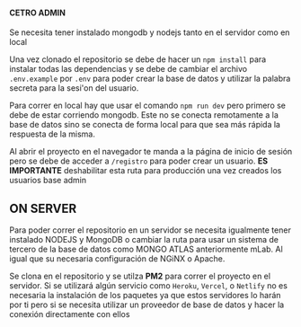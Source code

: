 #### CETRO ADMIN

Se necesita tener instalado mongodb y nodejs tanto en el servidor como en local

Una vez clonado el repositorio se debe de hacer un `npm install` para instalar todas las dependencias y se debe de cambiar el archivo `.env.example` por `.env` para poder crear la base de datos y utilizar la palabra secreta para la sesi'on del usuario.

Para correr en local hay que usar el comando `npm run dev` pero primero se debe de estar corriendo mongodb. 
Este no se conecta remotamente a la base de datos sino se conecta de forma local para que sea más rápida la respuesta de la misma. 

Al abrir el proyecto en el navegador te manda a la página de inicio de sesión pero se debe de acceder a `/registro` para poder crear un usuario. **ES IMPORTANTE** deshabilitar esta ruta para producción una vez creados los usuarios base admin


## ON SERVER
Para poder correr el repositorio en un servidor se necesita igualmente tener instalado NODEJS y MongoDB o cambiar la ruta para usar un sistema de tercero de la base de datos como MONGO ATLAS anteriormente mLab. Al igual que su necesaria configuración de NGiNX o Apache.

Se clona en el repositorio y se utilza **PM2** para correr el proyecto en el servidor. Si se utilizará algún servicio como `Heroku`, `Vercel`, o `Netlify` no es necesaria la instalación de los paquetes ya que estos servidores lo harán por ti pero si se necesita utilizar un proveedor de base de datos y hacer la conexión directamente con ellos
